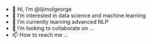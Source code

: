 - 👋 Hi, I’m @lijimolgeorge
- 👀 I’m interested in data science and machine learning
- 🌱 I’m currently learning advanced  NLP 
- 💞️ I’m looking to collaborate on ...
- 📫 How to reach me ...

<!---
lijimolgeorge/lijimolgeorge is a ✨ special ✨ repository because its `README.md` (this file) appears on your GitHub profile.
You can click the Preview link to take a look at your changes.
--->
